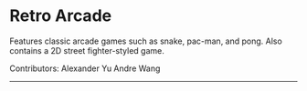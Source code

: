 # Retro Arcade
Features classic arcade games such as snake, pac-man, and pong. Also contains a 2D street fighter-styled game.

Contributors:
Alexander Yu
Andre Wang

----------
